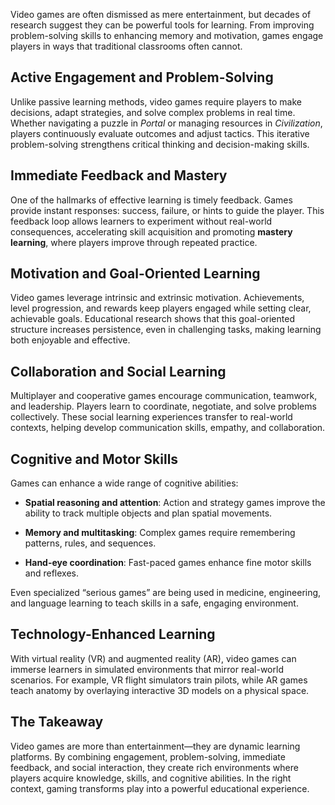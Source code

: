 Video games are often dismissed as mere entertainment, but decades of research suggest they can be powerful tools for learning. From improving problem-solving skills to enhancing memory and motivation, games engage players in ways that traditional classrooms often cannot.

## Active Engagement and Problem-Solving

Unlike passive learning methods, video games require players to make decisions, adapt strategies, and solve complex problems in real time. Whether navigating a puzzle in _Portal_ or managing resources in _Civilization_, players continuously evaluate outcomes and adjust tactics. This iterative problem-solving strengthens critical thinking and decision-making skills.

## Immediate Feedback and Mastery

One of the hallmarks of effective learning is timely feedback. Games provide instant responses: success, failure, or hints to guide the player. This feedback loop allows learners to experiment without real-world consequences, accelerating skill acquisition and promoting **mastery learning**, where players improve through repeated practice.

## Motivation and Goal-Oriented Learning

Video games leverage intrinsic and extrinsic motivation. Achievements, level progression, and rewards keep players engaged while setting clear, achievable goals. Educational research shows that this goal-oriented structure increases persistence, even in challenging tasks, making learning both enjoyable and effective.

## Collaboration and Social Learning

Multiplayer and cooperative games encourage communication, teamwork, and leadership. Players learn to coordinate, negotiate, and solve problems collectively. These social learning experiences transfer to real-world contexts, helping develop communication skills, empathy, and collaboration.

## Cognitive and Motor Skills

Games can enhance a wide range of cognitive abilities:

- **Spatial reasoning and attention**: Action and strategy games improve the ability to track multiple objects and plan spatial movements.
    
- **Memory and multitasking**: Complex games require remembering patterns, rules, and sequences.
    
- **Hand-eye coordination**: Fast-paced games enhance fine motor skills and reflexes.
    

Even specialized “serious games” are being used in medicine, engineering, and language learning to teach skills in a safe, engaging environment.

## Technology-Enhanced Learning

With virtual reality (VR) and augmented reality (AR), video games can immerse learners in simulated environments that mirror real-world scenarios. For example, VR flight simulators train pilots, while AR games teach anatomy by overlaying interactive 3D models on a physical space.

## The Takeaway

Video games are more than entertainment—they are dynamic learning platforms. By combining engagement, problem-solving, immediate feedback, and social interaction, they create rich environments where players acquire knowledge, skills, and cognitive abilities. In the right context, gaming transforms play into a powerful educational experience.